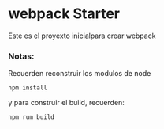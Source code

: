 # webpack Starter
Este es el proyexto inicialpara crear webpack

### Notas:
Recuerden reconstruir los modulos de node
```
npm install
```

y para construir el build, recuerden:
```
npm rum build
```


 
